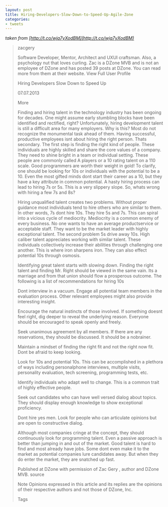 ```yaml
---
layout: post
title: Hiring-Developers-Slow-Down-to-Speed-Up-Agile-Zone
categories:
- tweets
---
```

*taken from [http://t.co/wja7yXodBM](http://t.co/wja7yXodBM)*
>zacgery
>
>Software Developer, Mentor, Architect and UXUI craftsman. Also, a psychology nut that loves curling. Zac is a DZone MVB and is not an employee of DZone and has posted 39 posts at DZone. You can read more from them at their website. View Full User Profile
>
>Hiring Developers Slow Down to Speed Up
>
>07.07.2013
>
> More
>
>Finding and hiring talent in the technology industry has been ongoing for decades. One might assume early stumbling blocks have been identified and rectified, right? Unfortunately, hiring development talent is still a difficult area for many employers. Why is this? Most do not recognize the monumental task ahead of them. Having successful, productive employees isnt about hiring the right person. Thats secondary. The first step is finding the right kind of people. These individuals are highly skilled and share the core values of a company. They need to shine bright in a team or individual setting. These people are commonly called A players or a 10 rating talent on a 110 scale. Good programmers are worth their weight in gold! To clarify, one should be looking for 10s or individuals with the potential to be a 10. Even the most gifted minds dont start their career as a 10, but they have a key attribute in common potential. A hasty hiring process can lead to hiring 7s or 5s. This is a very slippery slope. So, whats wrong with hiring a few 7s and 8s?
>
>Hiring unqualified talent creates two problems. Without proper guidance most individuals tend to hire others who are similar to them. In other words, 7s dont hire 10s. They hire 5s and 7s. This can spiral into a vicious cycle of mediocrity. Mediocrity is a common enemy of every business. No one wants to have an average productservice or acceptable staff. They want to be the market leader with highly exceptional talent. The second problem 5s drive away 10s. High caliber talent appreciates working with similar talent. These individuals collectively increase their abilities through challenging one another. This is where iron sharpens iron. They can also effect potential 10s through osmosis.
>
>Identifying great talent starts with slowing down. Finding the right talent and finding Mr. Right should be viewed in the same vain. Its a marriage and from that union should flow a prosperous outcome. The following is a list of recommendations for hiring 10s
>
>Dont interview in a vacuum. Engage all potential team members in the evaluation process. Other relevant employees might also provide interesting insight.
>
>Encourage the natural instincts of those involved. If something doesnt feel right, dig deeper to reveal the underlying reason. Everyone should be encouraged to speak openly and freely.
>
>Seek unanimous agreement by all members. If there are any reservations, they should be discussed. It should be a nobrainer.
>
>Maintain a mindset of finding the right fit and not the right now fit. Dont be afraid to keep looking.
>
>Look for 10s and potential 10s. This can be accomplished in a plethora of ways including personalphone interviews, multiple visits, personality evaluation, tech screening, programming tests, etc.
>
>Identify individuals who adapt well to change. This is a common trait of highly effective people.
>
>Seek out candidates who can have well versed dialog about topics. They should display enough knowledge to show exceptional proficiency.
>
>Dont hire yes men. Look for people who can articulate opinions but are open to constructive dialog.
>
>Although most companies cringe at the concept, they should continuously look for programming talent. Even a passive approach is better than jumping in and out of the market. Good talent is hard to find and most already have jobs. Some dont even make it to the market as potential companies lure candidates away. But when they do enter the market, they are snatched up fast.
>
>Published at DZone with permission of Zac Gery , author and DZone MVB.  source 
>
>Note Opinions expressed in this article and its replies are the opinions of their respective authors and not those of DZone, Inc.
>
>Tags
>
>